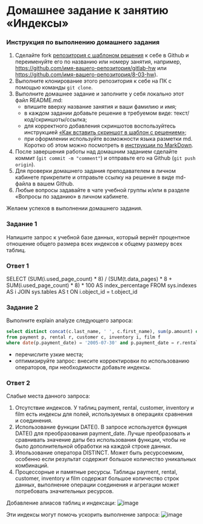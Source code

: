 # Домашнее задание к занятию «Индексы»

### Инструкция по выполнению домашнего задания

1. Сделайте fork [репозитория c шаблоном решения](https://github.com/netology-code/sys-pattern-homework) к себе в Github и переименуйте его по названию или номеру занятия, например, https://github.com/имя-вашего-репозитория/gitlab-hw или https://github.com/имя-вашего-репозитория/8-03-hw).
2. Выполните клонирование этого репозитория к себе на ПК с помощью команды `git clone`.
3. Выполните домашнее задание и заполните у себя локально этот файл README.md:
   - впишите вверху название занятия и ваши фамилию и имя;
   - в каждом задании добавьте решение в требуемом виде: текст/код/скриншоты/ссылка;
   - для корректного добавления скриншотов воспользуйтесь инструкцией [«Как вставить скриншот в шаблон с решением»](https://github.com/netology-code/sys-pattern-homework/blob/main/screen-instruction.md);
   - при оформлении используйте возможности языка разметки md. Коротко об этом можно посмотреть в [инструкции по MarkDown](https://github.com/netology-code/sys-pattern-homework/blob/main/md-instruction.md).
4. После завершения работы над домашним заданием сделайте коммит (`git commit -m "comment"`) и отправьте его на Github (`git push origin`).
5. Для проверки домашнего задания преподавателем в личном кабинете прикрепите и отправьте ссылку на решение в виде md-файла в вашем Github.
6. Любые вопросы задавайте в чате учебной группы и/или в разделе «Вопросы по заданию» в личном кабинете.

Желаем успехов в выполнении домашнего задания.

### Задание 1

Напишите запрос к учебной базе данных, который вернёт процентное отношение общего размера всех индексов к общему размеру всех таблиц.

### Ответ 1

SELECT (SUM(i.used_page_count) * 8) / (SUM(t.data_pages) * 8 + SUM(i.used_page_count) * 8) * 100 AS index_percentage
FROM sys.indexes AS i
JOIN sys.tables AS t ON i.object_id = t.object_id

### Задание 2

Выполните explain analyze следующего запроса:
```sql
select distinct concat(c.last_name, ' ', c.first_name), sum(p.amount) over (partition by c.customer_id, f.title)
from payment p, rental r, customer c, inventory i, film f
where date(p.payment_date) = '2005-07-30' and p.payment_date = r.rental_date and r.customer_id = c.customer_id and i.inventory_id = r.inventory_id
```
- перечислите узкие места;
- оптимизируйте запрос: внесите корректировки по использованию операторов, при необходимости добавьте индексы.

### Ответ 2

Слабые места данного запроса:
1. Отсутствие индексов. У таблиц payment, rental, customer, inventory и film есть индексы для полей, используемых в операциях сравнения и соединения.
2. Использование функции DATE(). В запросе используется функция DATE() для преобразования payment_date. Лучше преобразовать и сравнивать значение даты без использования функции, чтобы не было дополнительной обработки на каждой строке данных.
3. Ипользование оператора DISTINCT. Может быть ресурсоемким, особенно если результат содержит большое количество уникальных комбинаций.
4. Процессорные и памятные ресурсы. Таблицы payment, rental, customer, inventory и film содержат большое количество строк данных, выполнение операции соединения и агрегации может потребовать значительных ресурсов.

Добавление алиасов таблиц и индексаци:
![image](https://github.com/bezymel/sdb-homeworks/assets/129361495/522e069c-8db0-4d02-8d58-928c9003a0de)

Эти индексы могут помочь ускорить выполнение запроса:
![image](https://github.com/bezymel/sdb-homeworks/assets/129361495/9a180226-e765-4aa7-91fc-1bf8639d3714)


